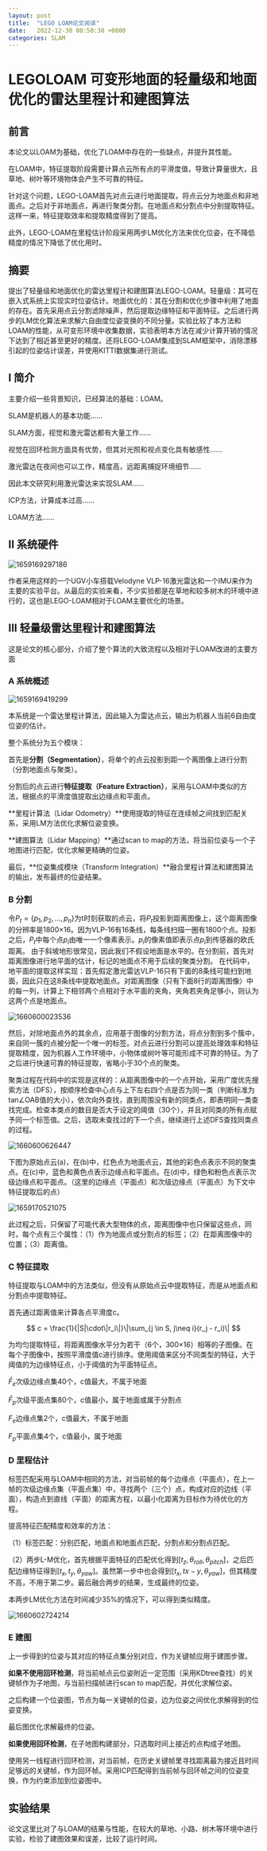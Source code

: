 ```yaml
---
layout: post
title:  "LEGO LOAM论文阅读"
date:   2022-12-30 08:50:30 +0800
categories: SLAM
---
```

# LEGOLOAM  可变形地面的轻量级和地面优化的雷达里程计和建图算法

## 前言

本论文以LOAM为基础，优化了LOAM中存在的一些缺点，并提升其性能。

在LOAM中，特征提取阶段需要计算点云所有点的平滑度值，导致计算量很大，且草地、树叶等环境物体会产生不可靠的特征。

针对这个问题，LEGO-LOAM首先对点云进行地面提取，将点云分为地面点和非地面点。之后对于非地面点，再进行聚类分割。在地面点和分割点中分别提取特征。这样一来，特征提取效率和提取精度得到了提高。

此外，LEGO-LOAM在里程估计阶段采用两步LM优化方法来优化位姿，在不降低精度的情况下降低了优化用时。

## 摘要

提出了轻量级和地面优化的雷达里程计和建图算法LEGO-LOAM。轻量级：其可在嵌入式系统上实现实时位姿估计。地面优化的：其在分割和优化步骤中利用了地面的存在。首先采用点云分割滤除噪声，然后提取边缘特征和平面特征。之后进行两步的LM优化算法来求解六自由度位姿变换的不同分量。实验比较了本方法和LOAM的性能，从可变形环境中收集数据，实验表明本方法在减少计算开销的情况下达到了相近甚至更好的精度。还将LEGO-LOAM集成到SLAM框架中，消除漂移引起的位姿估计误差，并使用KITTI数据集进行测试。

## I 简介

主要介绍一些背景知识，已经算法的基础：LOAM。

SLAM是机器人的基本功能……

SLAM方面，视觉和激光雷达都有大量工作……

视觉在回环检测方面具有优势，但其对光照和视点变化具有敏感性……

激光雷达在夜间也可以工作，精度高，远距离捕捉环境细节……

因此本文研究利用激光雷达来实现SLAM……

ICP方法，计算成本过高……

LOAM方法……

## II 系统硬件

![1659169297186](image/LEGOLOAM阅读/1659169297186.png)

作者采用这样的一个UGV小车搭载Velodyne VLP-16激光雷达和一个IMU来作为主要的实验平台。从最后的实验来看，不少实验都是在草地和较多树木的环境中进行的，这也是LEGO-LOAM相对于LOAM主要优化的场景。

## III 轻量级雷达里程计和建图算法

这是论文的核心部分，介绍了整个算法的大致流程以及相对于LOAM改进的主要方面

### A 系统概述

![1659169419299](image/LEGOLOAM阅读/1659169419299.png)

本系统是一个雷达里程计算法，因此输入为雷达点云，输出为机器人当前6自由度位姿的估计。

整个系统分为五个模块：

首先是**分割（Segmentation）**，将单个的点云投影到距一个离图像上进行分割（分割地面点与聚类）。

分割后的点云进行**特征提取（Feature Extraction）**，采用与LOAM中类似的方法，根据点的平滑度值提取出边缘点和平面点。

**里程计算法（Lidar Odometry）**使用提取的特征在连续帧之间找到匹配关系，采用LM方法优化求解位姿变换。

**建图算法（Lidar Mapping）**通过scan to map的方法，将当前位姿与一个子地图进行匹配，优化求解更精确的位姿。

最后，**位姿集成模块（Transform Integration）**融合里程计算法和建图算法的输出，发布最终的位姿结果。

### B 分割

令$P_t = \{p_1, p_2, ..., p_n\}$为t时刻获取的点云，将$P_t$投影到距离图像上，这个距离图像的分辨率是1800×16。因为VLP-16有16条线，每条线扫描一圈有1800个点。投影之后，$P_t$中每个点$p_i$由唯一一个像素表示。$p_i$的像素值即表示点$p_i$到传感器的欧氏距离。
由于斜坡地形很常见，因此我们不假设地面是水平的。在分割前，首先对距离图像进行地平面的估计，标记的地面点不用于后续的聚类分割。
在代码中，地平面的提取这样实现：首先假定激光雷达VLP-16只有下面的8条线可能扫到地面，因此只在这8条线中提取地面点。对距离图像（只有下面8行的距离图像）中的每一列，计算上下相邻两个点相对于水平面的夹角，夹角若夹角足够小，则认为这两个点是地面点。

![1660600023536](image/LEGOLOAM阅读/1660600023536.png)

然后，对除地面点外的其余点，应用基于图像的分割方法，将点分割到多个簇中，来自同一簇的点被分配一个唯一的标签。对点云进行分割可以提高处理效率和特征提取精度，因为机器人工作环境中，小物体或树叶等可能形成不可靠的特征。为了之后进行快速可靠的特征提取，省略小于30个点的聚类。

聚类过程在代码中的实现是这样的：从距离图像中的一个点开始，采用广度优先搜索方法（DFS），按顺序检查中心点与上下左右四个点是否为同一类（判断标准为tan∠OAB值的大小），依次向外查找，直到周围没有新的同类点，即表明同一类查找完成。检查本类点的数目是否大于设定的阈值（30个），并且对同类的所有点赋予同一个标签值。之后，选取未查找过的下一个点，继续进行上述DFS查找同类点的过程。

![1660600626447](image/LEGOLOAM阅读/1660600626447.png)

下图为原始点云(a)，在(b)中，红色点为地面点云，其他的彩色点表示不同的聚类点。在(c)中，蓝色和黄色点表示边缘点和平面点。在(d)中，绿色和粉色点表示次级边缘点和平面点。（这里的边缘点（平面点）和次级边缘点（平面点）为下文中特征提取后的点）

![1659170521075](image/LEGOLOAM阅读/1659170521075.png)

此过程之后，只保留了可能代表大型物体的点，距离图像中也只保留这些点，同时，每个点有三个属性：（1）作为地面点或分割点的标签；（2）在距离图像中的位置；（3）距离值。

### C 特征提取

特征提取与LOAM中的方法类似，但没有从原始点云中提取特征，而是从地面点和分割点中提取特征。

首先通过距离值来计算各点平滑度c。

$$
c = \frac{1}{|S|\cdot\|r_i\|}\|\sum_{j \in S, j\neq i}(r_j - r_i)\|
$$

为均匀提取特征，将距离图像水平分为若干（6个，300×16）相等的子图像。在每个子图像中，按照平滑度值c进行排序。使用阈值来区分不同类型的特征，大于阈值的为边缘特征点，小于阈值的为平面特征点。

$\bar{F}_e$次级边缘点集40个，c值最大，不属于地面

$\bar{F}_p$次级平面点集80个，c值最小，属于地面或属于分割点

$F_e$边缘点集2个，c值最大，不属于地面

$F_p$平面点集4个，c值最小，属于地面

### D 里程估计

标签匹配采用与LOAM中相同的方法，对当前帧的每个边缘点（平面点），在上一帧的次级边缘点集（平面点集）中，寻找两个（三个）点，构成对应的边线（平面），构造点到直线（平面）的距离方程，以最小化距离为目标作为待优化的方程。

提高特征匹配精度和效率的方法：

（1）标签匹配：分别匹配，地面点和地面点匹配，分割点和分割点匹配。

（2）两步L-M优化，首先根据平面特征的匹配优化得到$[t_z, \theta_{roll}, \theta_{pitch}]$，之后匹配边缘特征得到$[t_x, t_y, \theta_{yaw}]$。虽然第一步中也会得到$[t_x, tx-y, \theta_{yaw}]$，但其精度不高，不用于第二步。最后融合两步的结果，生成最终的位姿。

本两步LM优化方法在时间减少35%的情况下，可以得到类似精度。

![1660602724214](image/LEGOLOAM阅读/1660602724214.png)

### E 建图

上一步得到的位姿与其对应的特征点集分别对应，作为关键帧应用于建图步骤。

**如果不使用回环检测**，将当前帧点云位姿附近一定范围（采用KDtree查找）的关键帧作为子地图，与当前扫描帧进行scan to map匹配，并优化求解位姿。

之后构建一个位姿图，节点为每一关键帧的位姿，边为位姿之间优化求解得到的位姿变换。

最后图优化求解最终的位姿。

**如果使用回环检测**，在子地图构建部分，只选取时间上接近的点构成子地图。

使用另一线程进行回环检测，对当前帧，在历史关键帧里寻找距离最为接近且时间足够远的关键帧，作为回环帧。采用ICP匹配得到当前帧与回环帧之间的位姿变换，作为约束添加到位姿图中。

## 实验结果

论文这里比对了与LOAM的结果与性能，在较大的草地、小路、树木等环境中进行实验，检验了建图效果和误差，比较了运行时间。
